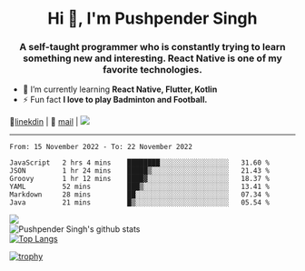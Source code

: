 <h1 align="center">Hi 👋, I'm Pushpender Singh</h1>
<h3 align="center">A self-taught programmer who is constantly trying to learn something new and interesting. React Native is one of my favorite technologies.</h3>

- 🌱 I’m currently learning **React Native, Flutter, Kotlin**
- ⚡ Fun fact **I love to play Badminton and Football.**

👔[linekdin](https://www.linkedin.com/in/pushpender-singh-240061202/) | 📧 [mail](mailto:pushpendersingh@p2devs.com) | ![](https://komarev.com/ghpvc/?username=pushpender-singh-ap&color=blue)


---

<!--START_SECTION:waka-->

```text
From: 15 November 2022 - To: 22 November 2022

JavaScript   2 hrs 4 mins    ████████░░░░░░░░░░░░░░░░░   31.60 %
JSON         1 hr 24 mins    █████▒░░░░░░░░░░░░░░░░░░░   21.43 %
Groovy       1 hr 12 mins    ████▓░░░░░░░░░░░░░░░░░░░░   18.37 %
YAML         52 mins         ███▒░░░░░░░░░░░░░░░░░░░░░   13.41 %
Markdown     28 mins         ██░░░░░░░░░░░░░░░░░░░░░░░   07.34 %
Java         21 mins         █▒░░░░░░░░░░░░░░░░░░░░░░░   05.54 %
```

<!--END_SECTION:waka-->

<img align="left" src="https://github-readme-streak-stats.herokuapp.com/?user=pushpender-singh-ap&theme=dark" /></br>
![Pushpender Singh's github stats](https://github-readme-stats.vercel.app/api?username=pushpender-singh-ap&show_icons=true&theme=radical&count_private=true)</br>
[![Top Langs](https://github-readme-stats.vercel.app/api/top-langs/?username=pushpender-singh-ap&theme=radical)](https://github.com/pushpender-singh-ap/github-readme-stats)

[![trophy](https://github-profile-trophy.vercel.app/?username=pushpender-singh-ap&theme=radical)](https://github.com/pushpender-singh-ap/pushpender-singh-ap)
